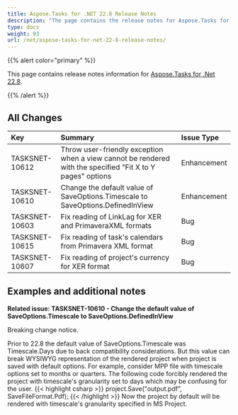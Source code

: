 ```yaml
---
title: Aspose.Tasks for .NET 22.8 Release Notes
description: "The page contains the release notes for Aspose.Tasks for .NET 22.8."
type: docs
weight: 93
url: /net/aspose-tasks-for-net-22-8-release-notes/
---
```


{{% alert color="primary" %}} 

This page contains release notes information for [Aspose.Tasks for .Net 22.8](https://downloads.aspose.com/tasks/net/new-releases/aspose.tasks-for-.net-22.8/).

{{% /alert %}}
## **All Changes**
|**Key**|**Summary**|**Issue Type**|
| :- | :- | :- |
| TASKSNET-10612 | Throw user-friendly exception when a view cannot be rendered with the specified "Fit X to Y pages" options | Enhancement |
| TASKSNET-10610 | Change the default value of SaveOptions.Timescale to SaveOptions.DefinedInView | Enhancement |
| TASKSNET-10603 | Fix reading of LinkLag for XER and PrimaveraXML formats | Bug |
| TASKSNET-10615 | Fix reading of task's calendars from Primavera XML format | Bug |
| TASKSNET-10607 | Fix reading of project's currency for XER format | Bug |

## **Examples and additional notes**

**Related issue: TASKSNET-10610 - Change the default value of SaveOptions.Timescale to SaveOptions.DefinedInView**

Breaking change notice.<br>

Prior to 22.8 the default value of SaveOptions.Timescale was Timescale.Days due to back compatibility considerations.
But this value can break WYSIWYG representation of the rendered project when project is saved with default options.
For example, consider MPP file with timescale options set to months or quarters.
The following code forcibly rendered the project with timescale's granularity set to days which may be confusing for the user.
{{< highlight csharp >}}
project.Save("output.pdf", SaveFileFormat.Pdf);
{{< /highlight >}}
Now the project by default will be rendered with timescale's granularity specified in MS Project.
